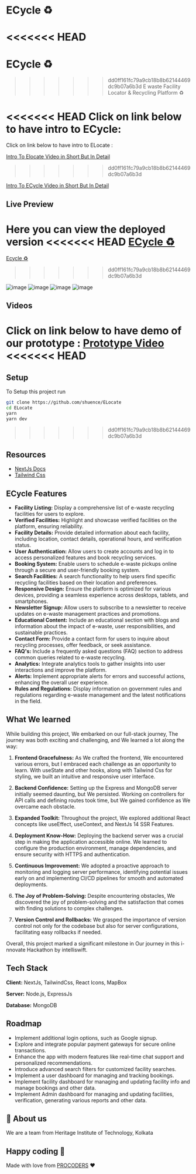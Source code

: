 # ECycle ♻️

# <<<<<<< HEAD

# ECycle ♻️

> > > > > > > dd0ff161fc79a9cb18b8b62144469dc9b07a6b3d
> > > > > > > E waste Facility Locator & Recycling Platform ♻️

<<<<<<< HEAD
Click on link below to have intro to ECycle:
=======
Click on link below to have intro to ELocate :

[Intro To Elocate Video in Short But In Detail]()

> > > > > > > dd0ff161fc79a9cb18b8b62144469dc9b07a6b3d

[Intro To ECycle Video in Short But In Detail](https://youtu.be/rEyCnsLWbJU)

## Live Preview

Here you can view the deployed version
<<<<<<< HEAD
[ECycle ♻️]()
=======
[Ecycle ♻️](https://e-cycle-front-end.vercel.app/)

> > > > > > > dd0ff161fc79a9cb18b8b62144469dc9b07a6b3d

![image](https://github.com/shuence/ELocate/assets/65482186/02809587-82e8-4633-a53e-74e7f74654b4)
![image](https://github.com/shuence/ELocate/assets/65482186/a4fae975-b9c3-4753-b1d8-ebb0fef7b64f)
![image](https://github.com/shuence/ELocate/assets/65482186/930b1433-3d1b-4a32-a3c5-5f7f75ebbabc)
![image](https://github.com/shuence/ELocate/assets/65482186/b48752ab-dc1e-48ea-9f83-5a7d47d50ccf)

## Videos

Click on link below to have demo of our prototype :
[Prototype Video]()
<<<<<<< HEAD
=======

## Setup

To Setup this project run

```bash
git clone https://github.com/shuence/ELocate
cd ELocate
yarn
yarn dev
```

> > > > > > > dd0ff161fc79a9cb18b8b62144469dc9b07a6b3d

## Resources

- [NextJs Docs](https://nextjs.org/docs)
- [Tailwind Css](https://tailwindcss.com/docs/)

## ECycle Features

- **Facility Listing:** Display a comprehensive list of e-waste recycling facilities for users to explore.
- **Verified Facilities:** Highlight and showcase verified facilities on the platform, ensuring reliability.
- **Facility Details:** Provide detailed information about each facility, including location, contact details, operational hours, and verification status.
- **User Authentication:** Allow users to create accounts and log in to access personalized features and book recycling services.
- **Booking System:** Enable users to schedule e-waste pickups online through a secure and user-friendly booking system.
- **Search Facilities:** A search functionality to help users find specific recycling facilities based on their location and preferences.
- **Responsive Design:** Ensure the platform is optimized for various devices, providing a seamless experience across desktops, tablets, and smartphones.
- **Newsletter Signup:** Allow users to subscribe to a newsletter to receive updates on e-waste management practices and promotions.
- **Educational Content:** Include an educational section with blogs and information about the impact of e-waste, user responsibilities, and sustainable practices.
- **Contact Form:** Provide a contact form for users to inquire about recycling processes, offer feedback, or seek assistance.
- **FAQ's:** Include a frequently asked questions (FAQ) section to address common queries related to e-waste recycling.
- **Analytics:** Integrate analytics tools to gather insights into user interactions and improve the platform.
- **Alerts:** Implement appropriate alerts for errors and successful actions, enhancing the overall user experience.
- **Rules and Regulations:** Display information on government rules and regulations regarding e-waste management and the latest notifications in the field.

## What We learned

While building this project, We embarked on our full-stack journey, The journey was both exciting and challenging, and We learned a lot along the way:

1. **Frontend Gracefulness:** As We crafted the frontend, We encountered various errors, but I embraced each challenge as an opportunity to learn. With useState and other hooks, along with Tailwind Css for styling, we built an intuitive and responsive user interface.

2. **Backend Confidence:** Setting up the Express and MongoDB server initially seemed daunting, but We persisted. Working on controllers for API calls and defining routes took time, but We gained confidence as We overcame each obstacle.

3. **Expanded Toolkit:** Throughout the project, We explored additional React concepts like useEffect, useContext, and NextJs 14 SSR Features.

4. **Deployment Know-How:** Deploying the backend server was a crucial step in making the application accessible online. We learned to configure the production environment, manage dependencies, and ensure security with HTTPS and authentication.

5. **Continuous Improvement:** We adopted a proactive approach to monitoring and logging server performance, identifying potential issues early on and implementing CI/CD pipelines for smooth and automated deployments.

6. **The Joy of Problem-Solving:** Despite encountering obstacles, We discovered the joy of problem-solving and the satisfaction that comes with finding solutions to complex challenges.

7. **Version Control and Rollbacks:** We grasped the importance of version control not only for the codebase but also for server configurations, facilitating easy rollbacks if needed.

Overall, this project marked a significant milestone in Our journey in this i-nnovate Hackathon
by intelliswift.

## Tech Stack

**Client:** NextJs, TailwindCss, React Icons, MapBox

**Server:** Node.js, ExpressJs

**Database:** MongoDB

## Roadmap

- Implement additional login options, such as Google signup.
- Explore and integrate popular payment gateways for secure online transactions.
- Enhance the app with modern features like real-time chat support and personalized recommendations.
- Introduce advanced search filters for customized facility searches.
- Implement a user dashboard for managing and tracking bookings.
- Implement facility dashboard for managing and updating facility info and manage bookings and other data.
- Implement Admin dashboard for managing and updating facilities, verification, generating various reports and other data.

## 🚀 About us

We are a team from Heritage Institute of Technology, Kolkata

## Happy coding 💯

Made with love from [PROCODERS](https://e-cycle-front-end.vercel.app/) ❤️
